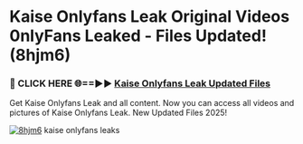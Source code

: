 # Kaise Onlyfans Leak Original Videos 0nlyFans Leaked - Files Updated! (8hjm6)

<h3>🔴 CLICK HERE 🌐==►► <a href="https://tinyurl.com/2jnfzry5" rel="nofollow">Kaise Onlyfans Leak Updated Files</a></h3>

Get Kaise Onlyfans Leak and all content. Now you can access all videos and pictures of Kaise Onlyfans Leak. New Updated Files 2025!

[![8hjm6](https://i.imgur.com/GyGTBgg.gif)](https://tinyurl.com/2jnfzry5)
kaise onlyfans leaks